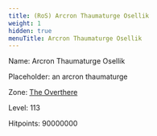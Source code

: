 ```yaml
---
title: (RoS) Arcron Thaumaturge Osellik
weight: 1
hidden: true
menuTitle: Arcron Thaumaturge Osellik
---
```


Name: Arcron Thaumaturge Osellik

Placeholder: an arcron thaumaturge

Zone: [The Overthere](/en/ros/exploration/the_overthere)

Level: 113

Hitpoints: 90000000